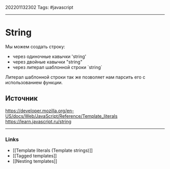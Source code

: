 202201132302
Tags: #javascript 

--- 
# String
Мы можем создать строку:
- через одиночные кавычки 'string'
- через двойные кавычки "string"
- через литерал шаблонной строки \`string\`

Литерал шаблонной строки так же позволяет нам парсить его с использованием функции.

## Источник
https://developer.mozilla.org/en-US/docs/Web/JavaScript/Reference/Template_literals
https://learn.javascript.ru/string

--- 
### Links
- [[Template literals (Template strings)]]
- [[Tagged templates]]
- [[Nesting templates]]